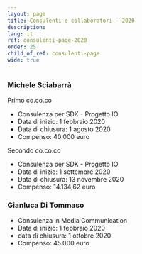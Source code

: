 ```yaml
---
layout: page
title: Consulenti e collaboratori - 2020
description: 
lang: it
ref: consulenti-page-2020
order: 25
child_of_ref: consulenti-page
wide: true
---
```


### Michele Sciabarrà
Primo co.co.co
* Consulenza per SDK - Progetto IO
* Data di inizio: 1 febbraio 2020
* Data di chiusura: 1 agosto 2020
* Compenso: 40.000 euro

Secondo co.co.co 
* Consulenza per SDK - Progetto IO
* Data di inizio: 1 settembre 2020
* Data di chiusura: 13 novembre 2020
* Compenso: 14.134,62 euro

### Gianluca Di Tommaso
* Consulenza in Media Communication
* Data di inizio: 1 febbraio 2020
* data di chiusura: 1 ottobre 2020
* Compenso: 45.000 euro


